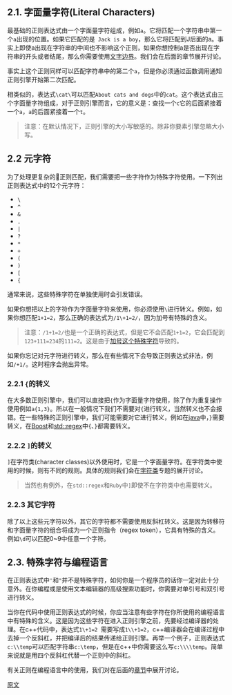 ## 2.1. 字面量字符(Literal Characters)
最基础的正则表达式由一个字面量字符组成，例如`a`。它将匹配一个字符串中第一个`a`出现的位置。如果它匹配的是` Jack is a boy`，那么它将匹配到J后面的a。事实上即使a出现在字符串的中间也不影响这个正则，如果你想控制a是否出现在字符串的开头或者结尾，那么你需要使用[文字边界](https://www.regular-expressions.info/wordboundaries.html)。我们会在后面的章节展开讨论。

事实上这个正则同样可以匹配字符串中的第二个`a`，但是你必须通过函数调用通知正则引擎开始第二次匹配。

相类似的，表达式`\cat\`可以匹配`About cats and dogs`中的`cat`。这个表达式由三个字面量字符组成，对于正则引擎而言，它的意义是：查找一个`c`它的后面紧接着一个`a`，`a`的后面紧接着一个`t`。

> 注意：在默认情况下，正则引擎的大小写敏感的。除非你要素引擎忽略大小写。

## 2.2 元字符

为了处理更复杂的正则匹配，我们需要把一些字符作为特殊字符使用。一下列出正则表达式中的12个元字符：

- `\`
- `^`
- `&`
- `.`
- `|`
- `?`
- `*`
- `+`
- `(`
- `)`
- `[`
- `{`

通常来说，这些特殊字符在单独使用时会引发错误。

如果你想把以上的字符作为字面量字符来使用，你必须使用`\`进行转义。例如，如果你想匹配`1+1=2`，那么正确的表达式为`/1\+1=2/`，因为加号有特殊的含义。

> 注意：`/1+1=2/`也是一个正确的表达式，但是它不会匹配`1+1=2`，它会匹配到`123+111=234`的`111=2`。这是由于[加号这个特殊字符](https://www.regular-expressions.info/repeat.html)导致的。

如果你忘记对元字符进行转义，那么在有些情况下会导致正则表达式非法，例如`/+1/`。这时程序会抛出异常。

### 2.2.1 `{`的转义
在大多数正则引擎中，我们可以直接把`{`作为字面量字符使用，除了作为重复操作使用例如`a{1,3}`。所以在一般情况下我们不需要对`{`进行转义，当然转义也不会报错。在一些特殊的正则引擎中，我们可能需要对它进行转义，例如在[java](https://www.regular-expressions.info/java.html)中，`}`需要转义，在[Boost](https://www.regular-expressions.info/stdregex.html)和[std::regex](https://www.regular-expressions.info/ruby.html)中`{`、`}`都需要转义。

### 2.2.2 `]`的转义
`]`在字符类(character classes)以外使用时，它是一个字面量字符。在字符类中使用的时候，则有不同的规则。具体的规则我们会在[字符类](https://www.regular-expressions.info/charclass.html)专题的展开讨论。
> 当然也有例外，在`std::regex`和`Ruby`中`]`即使不在字符类中也需要转义。

### 2.2.3 其它字符
除了以上这些元字符以外，其它的字符都不需要使用反斜杠转义。这是因为转移符和字面量字符的组合将成为一个正则指令（regex token），它具有特殊的含义。例如`\d`可以匹配0~9中任意一个字符。

## 2.3. 特殊字符与编程语言
在正则表达式中`'`和`"`并不是特殊字符，如何你是一个程序员的话你一定对此十分意外。在你编程或是使用文本编辑器的高级搜索功能时，你需要对单引号和双引号进行转义。

当你在代码中使用正则表达式的时候，你应当注意有些字符在你所使用的编程语言中有特殊的含义。这是因为这些字符在进入正则引擎之前，先要经过编译器的处理。在c++代码中，表达式`1\+1=2 `需要写成`1\\+1=2`，c++编译器会在编译过程中去掉一个反斜杠，并把编译后的结果传递给正则引擎。再举一个例子，正则表达式`c:\\temp`可以匹配字符串`c:\temp`，但是在c++中你需要这么写`c:\\\\temp`。简单来说就是用四个反斜杠代替一个正则中的斜杠。

有关正则在编程语言中的使用，我们对在后面的[章节](https://www.regular-expressions.info/tools.html)中展开讨论。

[原文](https://www.regular-expressions.info/characters.html)
